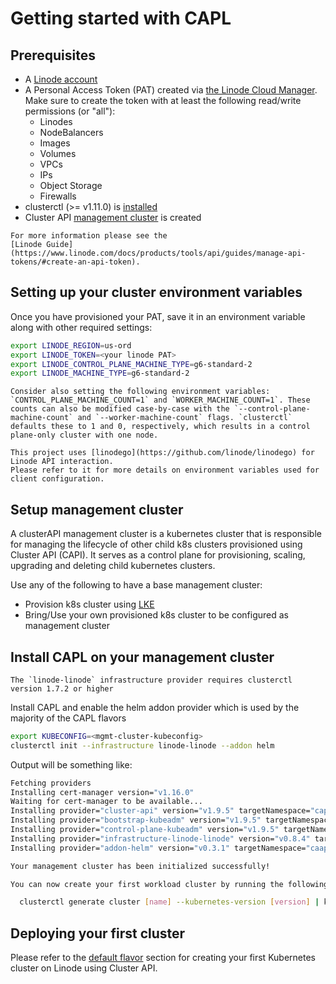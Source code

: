 # Getting started with CAPL

## Prerequisites

- A [Linode account](https://linode.com/)
- A Personal Access Token (PAT) created via [the Linode Cloud Manager](https://cloud.linode.com/profile/tokens).
Make sure to create the token with at least the following read/write permissions (or "all"):
  - Linodes
  - NodeBalancers
  - Images
  - Volumes
  - VPCs
  - IPs
  - Object Storage
  - Firewalls
- clusterctl (>= v1.11.0) is [installed](https://cluster-api.sigs.k8s.io/user/quick-start#installation)
- Cluster API [management cluster](https://cluster-api.sigs.k8s.io/user/quick-start#install-andor-configure-a-kubernetes-cluster) is created
```admonish question title=""
For more information please see the
[Linode Guide](https://www.linode.com/docs/products/tools/api/guides/manage-api-tokens/#create-an-api-token).
```

## Setting up your cluster environment variables

Once you have provisioned your PAT, save it in an environment variable along with other required settings:
```bash
export LINODE_REGION=us-ord
export LINODE_TOKEN=<your linode PAT>
export LINODE_CONTROL_PLANE_MACHINE_TYPE=g6-standard-2
export LINODE_MACHINE_TYPE=g6-standard-2
```

```admonish info
Consider also setting the following environment variables: `CONTROL_PLANE_MACHINE_COUNT=1` and `WORKER_MACHINE_COUNT=1`. These counts can also be modified case-by-case with the `--control-plane-machine-count` and `--worker-machine-count` flags. `clusterctl` defaults these to 1 and 0, respectively, which results in a control plane-only cluster with one node.
```

```admonish info
This project uses [linodego](https://github.com/linode/linodego) for Linode API interaction. 
Please refer to it for more details on environment variables used for client configuration.
```

## Setup management cluster
A clusterAPI management cluster is a kubernetes cluster that is responsible for managing the lifecycle of other child k8s clusters provisioned using Cluster API (CAPI). It serves as a control plane for provisioning, scaling, upgrading and deleting child kubernetes clusters.

Use any of the following to have a base management cluster:
- Provision k8s cluster using [LKE](https://techdocs.akamai.com/cloud-computing/docs/getting-started-with-lke-linode-kubernetes-engine)
- Bring/Use your own provisioned k8s cluster to be configured as management cluster

## Install CAPL on your management cluster
```admonish warning
The `linode-linode` infrastructure provider requires clusterctl version 1.7.2 or higher
```
Install CAPL and enable the helm addon provider which is used by the majority of the CAPL flavors

```bash
export KUBECONFIG=<mgmt-cluster-kubeconfig>
clusterctl init --infrastructure linode-linode --addon helm
```

Output will be something like:
```bash
Fetching providers
Installing cert-manager version="v1.16.0"
Waiting for cert-manager to be available...
Installing provider="cluster-api" version="v1.9.5" targetNamespace="capi-system"
Installing provider="bootstrap-kubeadm" version="v1.9.5" targetNamespace="capi-kubeadm-bootstrap-system"
Installing provider="control-plane-kubeadm" version="v1.9.5" targetNamespace="capi-kubeadm-control-plane-system"
Installing provider="infrastructure-linode-linode" version="v0.8.4" targetNamespace="capl-system"
Installing provider="addon-helm" version="v0.3.1" targetNamespace="caaph-system"

Your management cluster has been initialized successfully!

You can now create your first workload cluster by running the following:

  clusterctl generate cluster [name] --kubernetes-version [version] | kubectl apply -f -
```

## Deploying your first cluster

Please refer to the [default flavor](../topics/flavors/default.md) section for creating your first Kubernetes cluster on Linode using Cluster API. 
